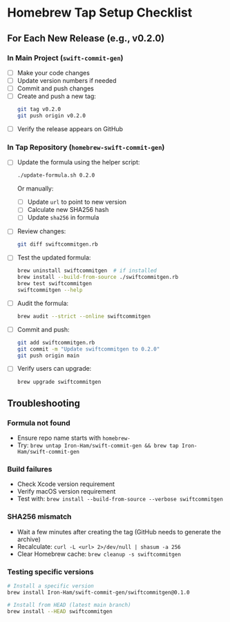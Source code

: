# Homebrew Tap Setup Checklist

## For Each New Release (e.g., v0.2.0)

### In Main Project (`swift-commit-gen`)

- [ ] Make your code changes
- [ ] Update version numbers if needed
- [ ] Commit and push changes
- [ ] Create and push a new tag:
  ```bash
  git tag v0.2.0
  git push origin v0.2.0
  ```
- [ ] Verify the release appears on GitHub

### In Tap Repository (`homebrew-swift-commit-gen`)

- [ ] Update the formula using the helper script:
  ```bash
  ./update-formula.sh 0.2.0
  ```
  
  Or manually:
  - [ ] Update `url` to point to new version
  - [ ] Calculate new SHA256 hash
  - [ ] Update `sha256` in formula

- [ ] Review changes:
  ```bash
  git diff swiftcommitgen.rb
  ```

- [ ] Test the updated formula:
  ```bash
  brew uninstall swiftcommitgen  # if installed
  brew install --build-from-source ./swiftcommitgen.rb
  brew test swiftcommitgen
  swiftcommitgen --help
  ```

- [ ] Audit the formula:
  ```bash
  brew audit --strict --online swiftcommitgen
  ```

- [ ] Commit and push:
  ```bash
  git add swiftcommitgen.rb
  git commit -m "Update swiftcommitgen to 0.2.0"
  git push origin main
  ```

- [ ] Verify users can upgrade:
  ```bash
  brew upgrade swiftcommitgen
  ```

## Troubleshooting

### Formula not found
- Ensure repo name starts with `homebrew-`
- Try: `brew untap Iron-Ham/swift-commit-gen && brew tap Iron-Ham/swift-commit-gen`

### Build failures
- Check Xcode version requirement
- Verify macOS version requirement
- Test with: `brew install --build-from-source --verbose swiftcommitgen`

### SHA256 mismatch
- Wait a few minutes after creating the tag (GitHub needs to generate the archive)
- Recalculate: `curl -L <url> 2>/dev/null | shasum -a 256`
- Clear Homebrew cache: `brew cleanup -s swiftcommitgen`

### Testing specific versions
```bash
# Install a specific version
brew install Iron-Ham/swift-commit-gen/swiftcommitgen@0.1.0

# Install from HEAD (latest main branch)
brew install --HEAD swiftcommitgen
```
